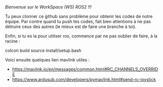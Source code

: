 *Bienvenue sur le WorkSpace (WS) ROS2 !!!*

Tu peux clonner ce github sans problème pour obtenir les codes de notre équipe.
Par contre quand tu push tes codes, fait bien attentions à ne pas détruire ceux des autres (le mieux est de faire une branche à toi).

Enfin, si tu es la pour utiliser ros, commence par ne pas oublier de faire, à la racine :

colcon build
source install/setup.bash

Voici ensuite quelques lien mavlink utiles :
 - https://mavlink.io/en/messages/common.html#RC_CHANNELS_OVERRIDE
 - https://www.ardusub.com/developers/pymavlink.html#send-rc-joystick
